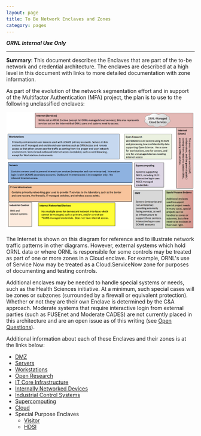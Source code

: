 ```yaml
---
layout: page
title: To Be Network Enclaves and Zones
category: pages
---
```


***ORNL Internal Use Only***

-----------

**Summary**: This document describes the Enclaves that are part of the to-be network and credential architecture.  The enclaves are described at a high level in this document with links to more detailed documentation with zone information.  


As part of the evolution of the network segmentation effort and in support of the Multifactor Authentication (MFA) project, the plan is to use to the following unclassified enclaves:

![High level enclave overview](graphics/enclave-high-level.png)

The Internet is shown on this diagram for reference and to illustrate network traffic patterns in other diagrams.  However, external systems which hold ORNL data or where ORNL is responsible for some controls may be treated as part of one or more zones in a Cloud enclave.  For example, ORNL's use of Service Now may be treated as a Cloud.ServiceNow zone for purposes of documenting and testing controls.  

Additional enclaves may be needed to handle special systems or needs, such as the Health Sciences initiative.  At a minimum, such special cases will be zones or subzones (surrounded by a firewall or equivalent protection).  Whether or not they are their own Enclave is determined by the C&A approach.  Moderate systems that require interactive login from external parties (such as FUSEnet and Moderate CADES) are not currently placed in this architecture and are an open issue as of this writing (see [Open Questions](open-questions)).  

Additional information about each of these Enclaves and their zones is at the links below:

* [DMZ](netseg/dmz-enclave)
* [Servers](netseg/servers-enclave)
* [Workstations](netseg/workstations-enclave)
* [Open Research](netseg/open-research-enclave)
* [IT Core Infrastructure](netseg/it-core-infrastructure-enclave)
* [Internally Networked Devices](netseg/internally-networked-devices-enclave)
* [Industrial Control Systems](netseg/industrial-control-systems-enclave)
* [Supercomputing](netseg/supercomputing-enclave)
* [Cloud](netseg/cloud-enclave)
* Special Purpose Enclaves
    * [Visitor](netseg/visitor-network)
    * [HDSI](netseg/hdsi-enclave)
